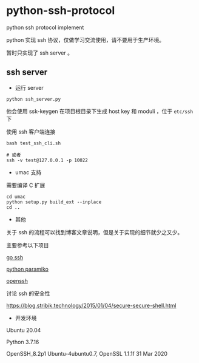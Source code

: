 # python-ssh-protocol

python ssh protocol implement

python 实现 ssh 协议，仅做学习交流使用，请不要用于生产环境。

暂时只实现了 ssh server 。

## ssh server

- 运行 server

```shell
python ssh_server.py
```

他会使用 ssk-keygen 在项目根目录下生成 host key 和 moduli ，位于 `etc/ssh` 下

使用 ssh 客户端连接

```shell
bash test_ssh_cli.sh

# 或者
ssh -v test@127.0.0.1 -p 10022
```

- umac 支持

需要编译 C 扩展

```shell
cd umac
python setup.py build_ext --inplace
cd ..
```

- 其他

关于 ssh 的流程可以找到博客文章说明，但是关于实现的细节就少之又少。

主要参考以下项目

[go ssh](https://pkg.go.dev/golang.org/x/crypto/ssh)

[python paramiko](https://github.com/paramiko/paramiko)

[openssh](https://github.com/openssh/openssh-portable)

讨论 ssh 的安全性

https://blog.stribik.technology/2015/01/04/secure-secure-shell.html

- 开发环境

Ubuntu 20.04

Python 3.7.16

OpenSSH_8.2p1 Ubuntu-4ubuntu0.7, OpenSSL 1.1.1f  31 Mar 2020
